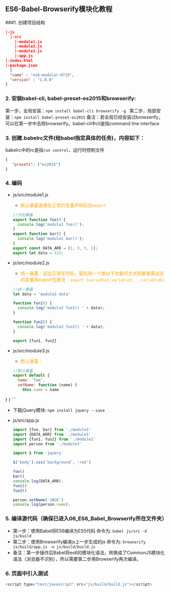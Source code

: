 ## ES6-Babel-Browserify模块化教程

###1. 创建项目结构
  ```json
  |-js
    |-src
      |-module1.js
      |-module2.js
      |-module3.js
      |-app.js
  |-index.html
  |-package.json
    {
    "name" : "es6-modular-0719",
    "version" : "1.0.0"
  }
  ```

### 2. 安装babel-cli, babel-preset-es2015和browserify:
第一步，全局安装：```npm install babel-cli browserify -g ```
第二步，局部安装：```npm install babel-preset-es2015``` 
备注：若全局已经安装过browserify，可以在第一步中去除browserify。babel-cli中cli是指command line interface

### 3. 创建.babelrc文件(给babel指定具体的任务)，内容如下：

babelrc中的rc是指``run control``，运行时控制文件

```json
{
   "presets": ["es2015"]
}
```

### 4. 编码
  * js/src/module1.js
    
      * <span style="color:orange">默认暴露直接在正常的变量声明前加``export``</span>
    
    ```js
    //分别暴露
    export function foo() {
      console.log('module1 foo()');
    }
    export function bar() {
      console.log('module1 bar()');
    }
    export const DATA_ARR = [1, 3, 5, 1];
    export let data = 123;
    ```
    
  * js/src/module2.js  
    
      * <span style="color:orange">统一暴露：前边正常写代码，最后用一个类似于对象的方式把要暴露出去的变量用export包裹住：``export {variable1,variable2,...variable9};``</span>
    
    ```js
    //统一暴露
    let data = 'module2 data'
    
    function fun1() {
      console.log('module2 fun1() ' + data);
    }
    
    function fun2() {
      console.log('module2 fun2() ' + data);
    }
    
    export {fun1, fun2}
    ```
    
  * js/src/module3.js
    
      * <span style="color:orange">默认暴露：</span>
    
    ```js
    //默认暴露
    export default {
      name: 'Tom',
      setName: function (name) {
        this.name = name
  }
    }
    ```
    
  * 下载jQuery模块: ```npm install jquery --save```
  
  * js/src/app.js
    ```js
    import {foo, bar} from './module1'
    import {DATA_ARR} from './module1'
    import {fun1, fun2} from './module2'
    import person from './module3'
    
    import $ from 'jquery'
    
    $('body').css('background', 'red')
    
    foo()
    bar()
    console.log(DATA_ARR);
    fun1()
    fun2()
    
    person.setName('JACK')
    console.log(person.name);
    ```

### 5. 编译源代码（确保已进入06_ES6_Babel_Browserify所在文件夹）
  * 第一步：使用Babel将ES6编译为ES5代码
            命令为: ```babel js/src -d js/build```
  * 第二步：使用Browserify编译js上一步生成的js
            命令为: ```browserify js/build/app.js -o js/build/build.js```
  * 备注：第一步操作后Babel将es6的模块化语法，转换成了CommonJS模块化语法（浏览器不识别），所以需要第二步用Browserify再次编译。

### 6. 页面中引入测试
  ```js
  <script type="text/javascript" src="js/build/build.js"></script>
  ```
